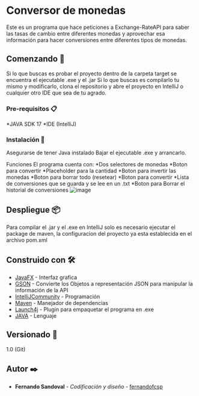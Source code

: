 # Conversor de monedas

Este es un programa que hace peticiones a Exchange-RateAPI para saber las tasas de cambio entre
diferentes monedas y aprovechar esa información para hacer conversiones entre diferentes tipos de monedas.



## Comenzando 🚀

Si lo que buscas es probar el proyecto dentro de la carpeta target se encuentra el ejecutable .exe y el .jar
Si lo que buscas es compilarlo tu mismo y modificarlo, clona el repositorio y abre el proyecto en IntelliJ o cualquier otro IDE que sea de tu agrado.


### Pre-requisitos 📋

*JAVA SDK 17
*IDE (IntelliJ)

### Instalación 🔧

Asegurarse de tener Java instalado
Bajar el ejecutable .exe y arrancarlo.

Funciones
El programa cuenta con:
*Dos selectores de monedas
*Boton para convertir
*Placeholder para la cantidad
*Boton para invertir las monedas
*Boton para borrar todo (resetear)
*Boton para convertir
*Lista de conversiones que se guarda y se lee en un .txt
*Boton para Borrar el historial de conversiones
![image](https://github.com/Fernandofcsp/conversorMonedasAPI/assets/73980852/2c987d50-c3f8-4056-a24f-dbc17088ab71)


## Despliegue 📦

Para compilar el .jar y el .exe en IntelliJ solo es necesario ejecutar el package de maven, la configuracion del proyecto ya esta establecida en el archivo pom.xml

## Construido con 🛠️

* [JavaFX](https://openjfx.io/) - Interfaz grafica
* [GSON](https://mvnrepository.com/artifact/com.google.code.gson/gson) - Convierte los Objetos a representación JSON para manipular la información de la API
* [IntelliJCommunity](https://www.jetbrains.com/idea/download/?section=windows) - Programación
* [Maven](https://maven.apache.org/) - Manejador de dependencias
* [Launch4j](https://launch4j.sourceforge.net/) - Plugin para empaquetar el programa en .exe
* [JAVA](https://www.java.com/es/) - Lenguaje

## Versionado 📌

1.0 (Git)

## Autor ✒️
* **Fernando Sandoval** - *Codificación y diseño* - [fernandofcsp](https://github.com/fernandofcsp)
  
